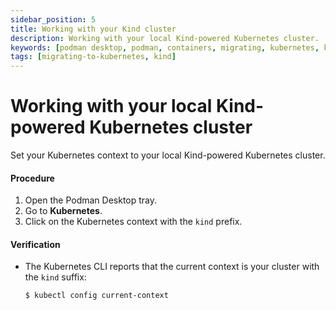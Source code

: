 ```yaml
---
sidebar_position: 5
title: Working with your Kind cluster
description: Working with your local Kind-powered Kubernetes cluster.
keywords: [podman desktop, podman, containers, migrating, kubernetes, kind]
tags: [migrating-to-kubernetes, kind]
---
```


# Working with your local Kind-powered Kubernetes cluster

Set your Kubernetes context to your local Kind-powered Kubernetes cluster.

#### Procedure

1. Open the Podman Desktop tray.
2. Go to **Kubernetes**.
3. Click on the Kubernetes context with the `kind` prefix.

#### Verification

- The Kubernetes CLI reports that the current context is your cluster with the `kind` suffix:

  ```shell-session
  $ kubectl config current-context
  ```
